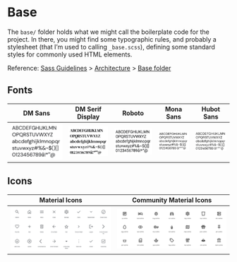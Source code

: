 # Base

The `base/` folder holds what we might call the boilerplate code for the project. In there, you might find some typographic rules, and probably a stylesheet (that I’m used to calling `_base.scss`), defining some standard styles for commonly used HTML elements.

Reference: [Sass Guidelines](https://sass-guidelin.es/) > [Architecture](https://sass-guidelin.es/#architecture) > [Base folder](https://sass-guidelin.es/#base-folder)

## Fonts

| DM Sans | DM Serif Display | Roboto | Mona Sans | Hubot Sans |
|-|-|-|-|-|
| ![DM Sans](../../../docs/images/fonts/dm_sans.png  "DM Sans") | ![DM Serif Display](../../../docs/images/fonts/dm_serif_display.png  "DM Serif Display") | ![Roboto](../../../docs/images/fonts/roboto.png  "Roboto") | ![Mona Sans](../../../docs/images/fonts/mona_sans.png  "Mona Sans") | ![Hubot Sans](../../../docs/images/fonts/hubot_sans.png  "Hubot Sans") |

## Icons

| Material Icons | Community Material Icons |
|-|-|
| ![Material Icons](../../../docs/images/fonts/material_icons.png  "Material Icons") | ![Community Material Icons](../../../docs/images/fonts/material_icons_community.png  "Community Material Icons") |
